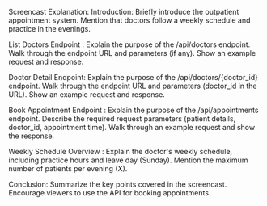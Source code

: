 Screencast Explanation:
Introduction:
Briefly introduce the outpatient appointment system.
Mention that doctors follow a weekly schedule and practice in the evenings.

List Doctors Endpoint :
Explain the purpose of the /api/doctors endpoint.
Walk through the endpoint URL and parameters (if any).
Show an example request and response.

Doctor Detail Endpoint:
Explain the purpose of the /api/doctors/{doctor_id} endpoint.
Walk through the endpoint URL and parameters (doctor_id in the URL).
Show an example request and response.

Book Appointment Endpoint :
Explain the purpose of the /api/appointments endpoint.
Describe the required request parameters (patient details, doctor_id, appointment time).
Walk through an example request and show the response.

Weekly Schedule Overview :
Explain the doctor's weekly schedule, including practice hours and leave day (Sunday).
Mention the maximum number of patients per evening (X).

Conclusion:
Summarize the key points covered in the screencast.
Encourage viewers to use the API for booking appointments.
